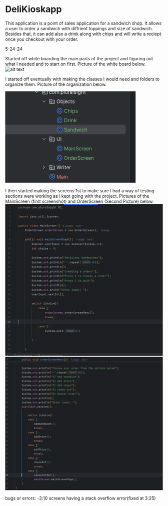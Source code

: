 # DeliKioskapp

This application is a point of sales application for a sandwich shop. It allows a user to order a sandwich with diffrient toppings and size of sandwich. Besides that, it can add also a drink along with chips and will write a reciept once you checkout with your order.

5-24-24

Started off white boarding the main parts of the project and figuring out what I needed and to start on first. 
Picture of the white board below.
![alt text](WhiteBoard.jpg)

I started off eventually with making the classes I would need and folders to organize them.
Picture of the organization below.

![alt text](HowIOrderedTheClasses.jpg)

 I then started making the screens 1st to make sure I had a way of testing sections were working as I kept going with the project.
 Pictures of the MainScreen (first screenshot) and OrderScreen (Second Picture) below.
 ![alt text](MainScreenpic.jpg)
 ![alt text](OrderScreenpic.jpg)

 bugs or errors: 
 -3:10 screens having a stack overflow error(fixed at 3:25)